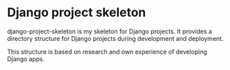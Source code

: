 # Django project skeleton

django-project-skeleton is my skeleton for Django projects. It provides a directory structure for Django projects during development and deployment.

This structure is based on research and own experience of developing Django apps.
